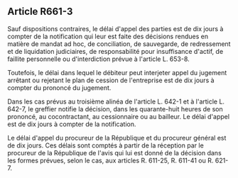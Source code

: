 Article R661-3
----
Sauf dispositions contraires, le délai d'appel des parties est de dix jours à
compter de la notification qui leur est faite des décisions rendues en matière
de mandat ad hoc, de conciliation, de sauvegarde, de redressement et de
liquidation judiciaires, de responsabilité pour insuffisance d'actif, de
faillite personnelle ou d'interdiction prévue à l'article L. 653-8.

Toutefois, le délai dans lequel le débiteur peut interjeter appel du jugement
arrêtant ou rejetant le plan de cession de l'entreprise est de dix jours à
compter du prononcé du jugement.

Dans les cas prévus au troisième alinéa de l'article L. 642-1 et à l'article L.
642-7, le greffier notifie la décision, dans les quarante-huit heures de son
prononcé, au cocontractant, au cessionnaire ou au bailleur. Le délai d'appel est
de dix jours à compter de la notification.

Le délai d'appel du procureur de la République et du procureur général est de
dix jours. Ces délais sont comptés à partir de la réception par le procureur de
la République de l'avis qui lui est donné de la décision dans les formes
prévues, selon le cas, aux articles R. 611-25, R. 611-41 ou R. 621-7.
